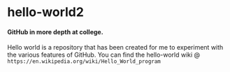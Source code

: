 # **hello-world2**
#### GitHub in more depth at college.

Hello world is a repository that has been created for me to experiment with the various features of GitHub.
You can find the hello-world wiki @ `https://en.wikipedia.org/wiki/Hello_World_program`

